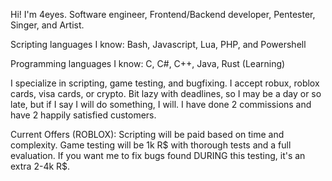 Hi! I'm 4eyes. Software engineer, Frontend/Backend developer, Pentester, Singer, and Artist.

Scripting languages I know:
Bash, Javascript, Lua, PHP, and Powershell

Programming languages I know:
C, C#, C++, Java, Rust (Learning)

I specialize in scripting, game testing, and bugfixing. I accept robux, roblox cards, visa cards, or crypto. Bit lazy with deadlines, so I may be a day or so late, but if I say I will do something, I will. I have done 2 commissions and have 2 happily satisfied customers.

Current Offers (ROBLOX):
Scripting will be paid based on time and complexity. Game testing will be 1k R$ with thorough tests and a full evaluation. If you want me to fix bugs found DURING this testing, it's an extra 2-4k R$.
